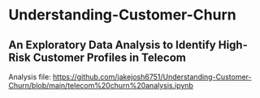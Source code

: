 # Understanding-Customer-Churn
## An Exploratory Data Analysis to Identify High-Risk Customer Profiles in Telecom

Analysis file:
https://github.com/jakejosh6751/Understanding-Customer-Churn/blob/main/telecom%20churn%20analysis.ipynb
